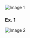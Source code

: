 ![Image 1](https://github.com/AshleyBlair/SQL/blob/master/LAB7/screenshots/tasks%207.png)

### Ex. 1

![Image 2](https://github.com/AshleyBlair/SQL/blob/master/LAB7/screenshots/3.png)
